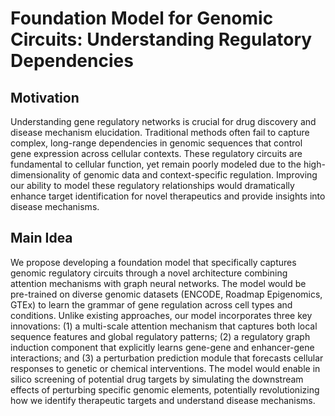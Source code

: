 # Foundation Model for Genomic Circuits: Understanding Regulatory Dependencies

## Motivation
Understanding gene regulatory networks is crucial for drug discovery and disease mechanism elucidation. Traditional methods often fail to capture complex, long-range dependencies in genomic sequences that control gene expression across cellular contexts. These regulatory circuits are fundamental to cellular function, yet remain poorly modeled due to the high-dimensionality of genomic data and context-specific regulation. Improving our ability to model these regulatory relationships would dramatically enhance target identification for novel therapeutics and provide insights into disease mechanisms.

## Main Idea
We propose developing a foundation model that specifically captures genomic regulatory circuits through a novel architecture combining attention mechanisms with graph neural networks. The model would be pre-trained on diverse genomic datasets (ENCODE, Roadmap Epigenomics, GTEx) to learn the grammar of gene regulation across cell types and conditions. Unlike existing approaches, our model incorporates three key innovations: (1) a multi-scale attention mechanism that captures both local sequence features and global regulatory patterns; (2) a regulatory graph induction component that explicitly learns gene-gene and enhancer-gene interactions; and (3) a perturbation prediction module that forecasts cellular responses to genetic or chemical interventions. The model would enable in silico screening of potential drug targets by simulating the downstream effects of perturbing specific genomic elements, potentially revolutionizing how we identify therapeutic targets and understand disease mechanisms.